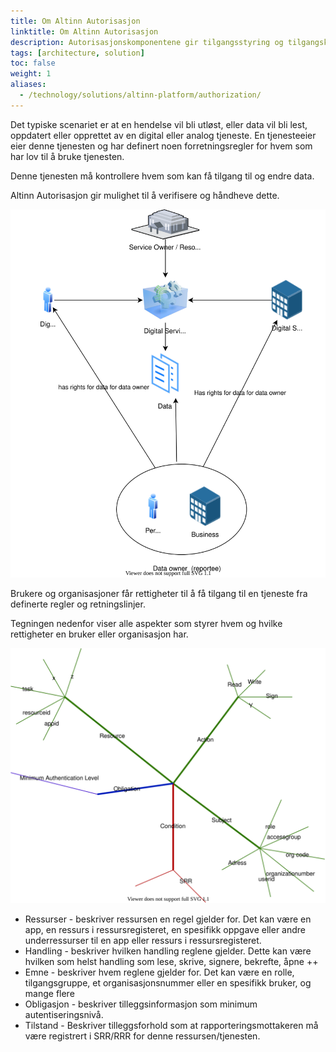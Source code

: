 ```yaml
---
title: Om Altinn Autorisasjon
linktitle: Om Altinn Autorisasjon
description: Autorisasjonskomponentene gir tilgangsstyring og tilgangskontroll for digitale og analoge tjenester som kjører i Altinn-plattformen eller andre steder.
tags: [architecture, solution]
toc: false
weight: 1
aliases:
  - /technology/solutions/altinn-platform/authorization/
---
```


Det typiske scenariet er at en hendelse vil bli utløst, eller data vil bli lest, oppdatert eller opprettet av en digital eller analog tjeneste. En tjenesteeier eier denne tjenesten og har definert noen forretningsregler for hvem som har lov til å bruke tjenesten.

Denne tjenesten må kontrollere hvem som kan få tilgang til og endre data.

Altinn Autorisasjon gir mulighet til å verifisere og håndheve dette.

![Brukerscenario](userscenario.drawio.svg "Brukerscenario")

Brukere og organisasjoner får rettigheter til å få tilgang til en tjeneste fra definerte regler og retningslinjer.

Tegningen nedenfor viser alle aspekter som styrer hvem og hvilke rettigheter en bruker eller organisasjon har.

![Regler](rules.drawio.svg "Aspekter for tilgangskontroll")

- Ressurser - beskriver ressursen en regel gjelder for. Det kan være en app, en ressurs i ressursregisteret, en spesifikk oppgave eller andre underressurser til en app eller ressurs i ressursregisteret.
- Handling - beskriver hvilken handling reglene gjelder. Dette kan være hvilken som helst handling som lese, skrive, signere, bekrefte, åpne ++
- Emne - beskriver hvem reglene gjelder for. Det kan være en rolle, tilgangsgruppe, et organisasjonsnummer eller en spesifikk bruker, og mange flere
- Obligasjon - beskriver tilleggsinformasjon som minimum autentiseringsnivå.
- Tilstand - Beskriver tilleggsforhold som at rapporteringsmottakeren må være registrert i SRR/RRR for denne ressursen/tjenesten.
